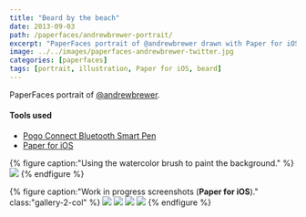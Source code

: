 ```yaml
---
title: "Beard by the beach"
date: 2013-09-03
path: /paperfaces/andrewbrewer-portrait/
excerpt: "PaperFaces portrait of @andrewbrewer drawn with Paper for iOS on an iPad."
image: ../../images/paperfaces-andrewbrewer-twitter.jpg
categories: [paperfaces]
tags: [portrait, illustration, Paper for iOS, beard]
---
```


PaperFaces portrait of [@andrewbrewer](https://twitter.com/andrewbrewer).

#### Tools used

- [Pogo Connect Bluetooth Smart Pen](https://www.amazon.com/gp/product/B009K448L4/ref=as_li_ss_tl?ie=UTF8&camp=1789&creative=390957&creativeASIN=B009K448L4&linkCode=as2&tag=mademist-20)
- [Paper for iOS](https://paper.bywetransfer.com/)

{% figure caption:"Using the watercolor brush to paint the background." %}
[![](../../images/paperfaces-andrewbrewer-process-1-750.jpg)](../../images/paperfaces-andrewbrewer-process-1-lg.jpg)
{% endfigure %}

{% figure caption:"Work in progress screenshots (**Paper for iOS**)." class:"gallery-2-col" %}
[![](../../images/paperfaces-andrewbrewer-process-2-600.jpg)](../../images/paperfaces-andrewbrewer-process-2-lg.jpg)
[![](../../images/paperfaces-andrewbrewer-process-3-600.jpg)](../../images/paperfaces-andrewbrewer-process-3-lg.jpg)
[![](../../images/paperfaces-andrewbrewer-process-4-600.jpg)](../../images/paperfaces-andrewbrewer-process-4-lg.jpg)
[![](../../images/paperfaces-andrewbrewer-process-5-600.jpg)](../../images/paperfaces-andrewbrewer-process-5-lg.jpg)
{% endfigure %}
